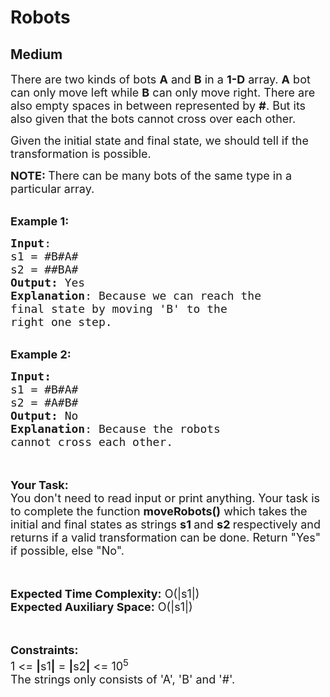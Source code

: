 # Robots
## Medium 
<div class="problem-statement">
                <p></p><p><span style="font-size:18px">There are two kinds of bots <strong>A</strong> and <strong>B</strong> in a <strong>1-D</strong> array. <strong>A</strong> bot can only move left while <strong>B</strong> can only move right. There are also empty spaces in between represented by <strong>#</strong>. But its also given that the bots cannot cross over each other. </span></p>

<p><span style="font-size:18px">Given the initial state and final state, we should tell if the transformation is possible.</span></p>

<p><span style="font-size:18px"><strong>NOTE:&nbsp;</strong>There can be many bots of the same type in a particular array.&nbsp;</span></p>

<p><br>
<span style="font-size:18px"><strong>Example 1:</strong></span></p>

<pre><span style="font-size:18px"><strong>Input</strong>:
s1 = #B#A#
s2 = ##BA#
<strong>Output:</strong>&nbsp;Yes
<strong>Explanation</strong>: Because&nbsp;we can reach the 
final state by moving 'B' to the 
right one step.</span>
</pre>

<p><br>
<span style="font-size:18px"><strong>Example 2:</strong></span></p>

<pre><span style="font-size:18px"><strong>Input:</strong>
s1 = #B#A#
s2 = #A#B# 
<strong>Output:</strong>&nbsp;No
<strong>Explanation</strong>: Because the robots 
cannot cross each other.</span></pre>

<p><br>
<br>
<span style="font-size:18px"><strong>Your Task:&nbsp;&nbsp;</strong><br>
You don't need to read input or print anything. Your task is to complete the function <strong>moveRobots()</strong>&nbsp;which takes the initial and final states as strings <strong>s1&nbsp;</strong>and <strong>s2&nbsp;</strong>respectively and returns if&nbsp;a valid transformation can be done. Return "Yes" if possible, else "No".</span><br>
<br>
&nbsp;</p>

<p><span style="font-size:18px"><strong>Expected Time Complexity:</strong> O(|s1|)<br>
<strong>Expected Auxiliary Space:</strong> O(|s1|)</span><br>
<br>
&nbsp;</p>

<p><span style="font-size:18px"><strong>Constraints:</strong><br>
1 &lt;= <strong>|</strong>s1<strong>|</strong> = <strong>|</strong>s2<strong>|</strong>&nbsp;&lt;= 10<sup>5</sup><br>
The strings only consists of 'A', 'B' and '#'.</span></p>
 <p></p>
            </div>